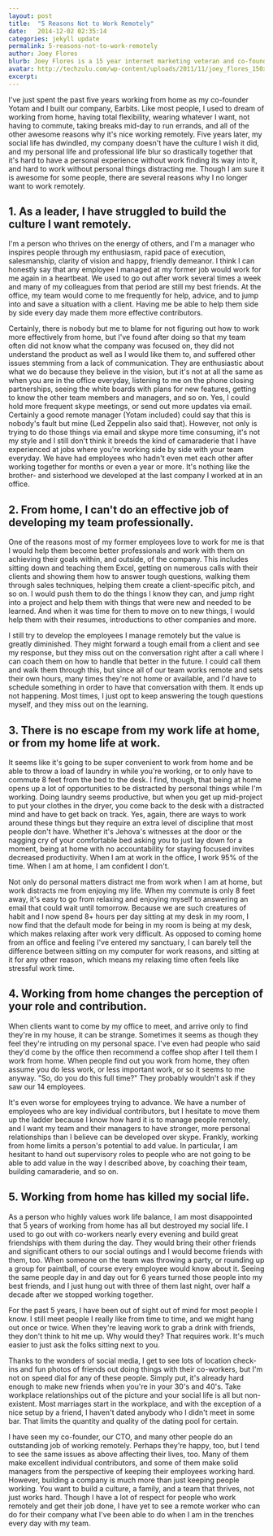 ```yaml
---
layout: post
title:  "5 Reasons Not to Work Remotely"
date:   2014-12-02 02:35:14
categories: jekyll update
permalink: 5-reasons-not-to-work-remotely
author: Joey Flores
blurb: Joey Flores is a 15 year internet marketing veteran and co-founder of Y Combinator-funded Earbits Radio.
avatar: http://techzulu.com/wp-content/uploads/2011/11/joey_flores_150x150.png
excerpt: 
---
```


I've just spent the past five years working from home as my co-founder Yotam and I built our company, Earbits.  Like most people, I used to dream of working from home, having total flexibility, wearing whatever I want, not having to commute, taking breaks mid-day to run errands, and all of the other awesome reasons why it's nice working remotely.  Five years later, my social life has dwindled, my company doesn't have the culture I wish it did, and my personal life and professional life blur so drastically together that it's hard to have a personal experience without work finding its way into it, and hard to work without personal things distracting me.  Though I am sure it is awesome for some people, there are several reasons why I no longer want to work remotely.

## 1. As a leader, I have struggled to build the culture I want remotely.

I'm a person who thrives on the energy of others, and I'm a manager who inspires people through my enthusiasm, rapid pace of execution, salesmanship, clarity of vision and happy, friendly demeanor.  I think I can honestly say that any employee I managed at my former job would work for me again in a heartbeat.  We used to go out after work several times a week and many of my colleagues from that period are still my best friends.  At the office, my team would come to me frequently for help, advice, and to jump into and save a situation with a client.  Having me be able to help them side by side every day made them more effective contributors.

Certainly, there is nobody but me to blame for not figuring out how to work more effectively from home, but I've found after doing so that my team often did not know what the company was focused on, they did not understand the product as well as I would like them to, and suffered other issues stemming from a lack of communication.  They are enthusiastic about what we do because they believe in the vision, but it's not at all the same as when you are in the office everyday, listening to me on the phone closing partnerships, seeing the white boards with plans for new features, getting to know the other team members and managers, and so on.  Yes, I could hold more frequent skype meetings, or send out more updates via email.  Certainly a good remote manager (Yotam included) could say that this is nobody's fault but mine (Led Zeppelin also said that).  However, not only is trying to do those things via email and skype more time consuming, it's not my style and I still don't think it breeds the kind of camaraderie that I have experienced at jobs where you're working side by side with your team everyday.  We have had employees who hadn't even met each other after working together for months or even a year or more.  It's nothing like the brother- and sisterhood we developed at the last company I worked at in an office.

## 2. From home, I can't do an effective job of developing my team professionally.

One of the reasons most of my former employees love to work for me is that I would help them become better professionals and work with them on achieving their goals within, and outside, of the company.  This includes sitting down and teaching them Excel, getting on numerous calls with their clients and showing them how to answer tough questions, walking them through sales techniques, helping them create a client-specific pitch, and so on.  I would push them to do the things I know they can, and jump right into a project and help them with things that were new and needed to be learned.  And when it was time for them to move on to new things, I would help them with their resumes, introductions to other companies and more.

I still try to develop the employees I manage remotely but the value is greatly diminished.  They might forward a tough email from a client and see my response, but they miss out on the conversation right after a call where I can coach them on how to handle that better in the future.  I could call them and walk them through this, but since all of our team works remote and sets their own hours, many times they're not home or available, and I'd have to schedule something in order to have that conversation with them.  It ends up not happening.  Most times, I just opt to keep answering the tough questions myself, and they miss out on the learning.

## 3. There is no escape from my work life at home, or from my home life at work.

It seems like it's going to be super convenient to work from home and be able to throw a load of laundry in while you're working, or to only have to commute 8 feet from the bed to the desk.  I find, though, that being at home opens up a lot of opportunities to be distracted by personal things while I'm working.  Doing laundry seems productive, but when you get up mid-project to put your clothes in the dryer, you come back to the desk with a distracted mind and have to get back on track.  Yes, again, there are ways to work around these things but they require an extra level of discipline that most people don't have.  Whether it's Jehova's witnesses at the door or the nagging cry of your comfortable bed asking you to just lay down for a moment, being at home with no accountability for staying focused invites decreased productivity.  When I am at work in the office, I work 95% of the time.  When I am at home, I am confident I don't.

Not only do personal matters distract me from work when I am at home, but work distracts me from enjoying my life.  When my commute is only 8 feet away, it's easy to go from relaxing and enjoying myself to answering an email that could wait until tomorrow.  Because we are such creatures of habit and I now spend 8+ hours per day sitting at my desk in my room, I now find that the default mode for being in my room is being at my desk, which makes relaxing after work very difficult.  As opposed to coming home from an office and feeling I've entered my sanctuary, I can barely tell the difference between sitting on my computer for work reasons, and sitting at it for any other reason, which means my relaxing time often feels like stressful work time.

## 4. Working from home changes the perception of your role and contribution.

When clients want to come by my office to meet, and arrive only to find they're in my house, it can be strange.  Sometimes it seems as though they feel they're intruding on my personal space.  I've even had people who said they'd come by the office then recommend a coffee shop after I tell them I work from home.  When people find out you work from home, they often assume you do less work, or less important work, or so it seems to me anyway.  "So, do you do this full time?"  They probably wouldn't ask if they saw our 14 employees.

It's even worse for employees trying to advance.  We have a number of employees who are key individual contributors, but I hesitate to move them up the ladder because I know how hard it is to manage people remotely, and I want my team and their managers to have stronger, more personal relationships than I believe can be developed over skype.  Frankly, working from home limits a person's potential to add value.  In particular, I am hesitant to hand out supervisory roles to people who are not going to be able to add value in the way I described above, by coaching their team, building camaraderie, and so on.


## 5. Working from home has killed my social life.

As a person who highly values work life balance, I am most disappointed that 5 years of working from home has all but destroyed my social life.  I used to go out with co-workers nearly every evening and build great friendships with them during the day.  They would bring their other friends and significant others to our social outings and I would become friends with them, too.  When someone on the team was throwing a party, or rounding up a group for paintball, of course every employee would know about it.  Seeing the same people day in and day out for 6 years turned those people into my best friends, and I just hung out with three of them last night, over half a decade after we stopped working together.

For the past 5 years, I have been out of sight out of mind for most people I know.  I still meet people I really like from time to time, and we might hang out once or twice.  When they're leaving work to grab a drink with friends, they don't think to hit me up.  Why would they?  That requires work.  It's much easier to just ask the folks sitting next to you.

Thanks to the wonders of social media, I get to see lots of location check-ins and fun photos of friends out doing things with their co-workers, but I'm not on speed dial for any of these people.  Simply put, it's already hard enough to make new friends when you're in your 30's and 40's.  Take workplace relationships out of the picture and your social life is all but non-existent.  Most marriages start in the workplace, and with the exception of a nice setup by a friend, I haven't dated anybody who I didn't meet in some bar.  That limits the quantity and quality of the dating pool for certain.


I have seen my co-founder, our CTO, and many other people do an outstanding job of working remotely.  Perhaps they're happy, too, but I tend to see the same issues as above affecting their lives, too.  Many of them make excellent individual contributors, and some of them make solid managers from the perspective of keeping their employees working hard.  However, building a company is much more than just keeping people working.  You want to build a culture, a family, and a team that thrives, not just works hard.  Though I have a lot of respect for people who work remotely and get their job done, I have yet to see a remote worker who can do for their company what I've been able to do when I am in the trenches every day with my team.